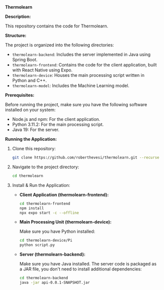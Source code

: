 **Thermolearn**

**Description:**

This repository contains the code for Thermolearn.

**Structure:**

The project is organized into the following directories:

-   `thermolearn-backend`: Includes the server implemented in Java using Spring Boot.
-   `thermolearn-frontend`: Contains the code for the client application, built with React Native using Expo.
-   `thermolearn-device`: Houses the main processing script written in Python and C++.
-   `thermolearn-model`: Includes the Machine Learning model.

**Prerequisites:**

Before running the project, make sure you have the following software installed on your system:

-   Node.js and npm: For the client application.
-   Python 3.11.2: For the main processing script.
-   Java 19: For the server.

**Running the Application:**

1. Clone this repository:

    ```bash
    git clone https://github.com/roberthevesi/thermolearn.git --recurse-submodules
    ```

2. Navigate to the project directory:

    ```bash
    cd thermolearn
    ```

3. Install & Run the Application:

    - **Client Application (thermolearn-frontend):**

        ```bash
        cd thermolearn-frontend
        npm install
        npx expo start -c --offline
        ```

    - **Main Processing Unit (thermolearn-device):**

        Make sure you have Python installed:

        ```bash
        cd thermolearn-device/Pi
        python script.py
        ```

    - **Server (thermolearn-backend):**

        Make sure you have Java installed. The server code is packaged as a JAR file, you don't need to install additional dependencies:

        ```bash
        cd thermolearn-backend
        java -jar api-0.0.1-SNAPSHOT.jar
        ```
